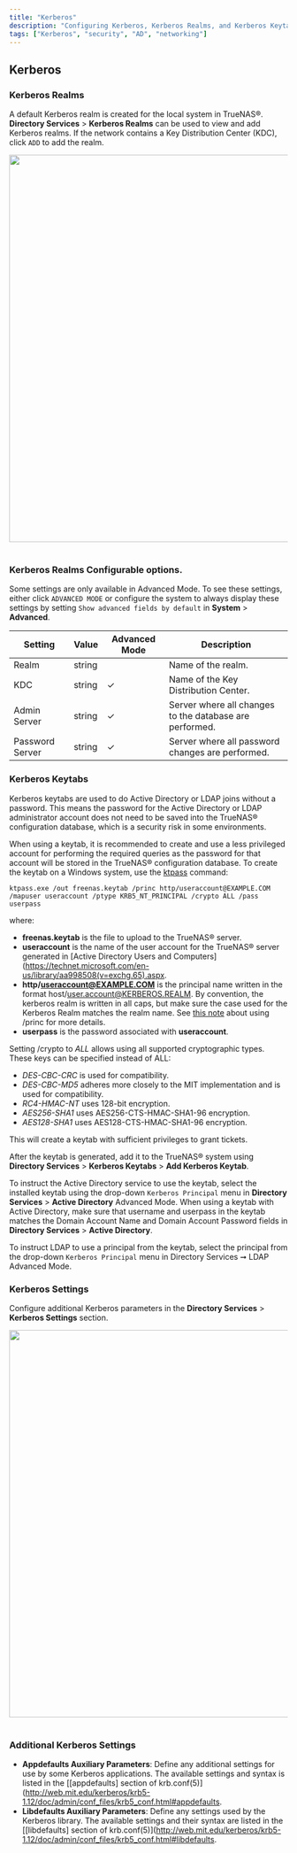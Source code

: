 ```yaml
---
title: "Kerberos"
description: "Configuring Kerberos, Kerberos Realms, and Kerberos Keytabs."
tags: ["Kerberos", "security", "AD", "networking"]
---
```


## Kerberos

### Kerberos Realms

A default Kerberos realm is created for the local system in TrueNAS®. **Directory Services** > **Kerberos Realms** can be used to view and add Kerberos realms. If the network contains a Key Distribution Center (KDC), click `ADD` to add the realm. 

<img src="/images/TN-12.0-directory-services-kerberos-realms-add.png" width='700px'>
<br><br>

### Kerberos Realms Configurable options. 

Some settings are only available in Advanced Mode. To see these settings, either click `ADVANCED MODE` or configure the system to always display these settings by setting `Show advanced fields by default` in **System** > **Advanced**.

| Setting         | Value  | Advanced Mode | Description                                             |
|-----------------|--------|---------------|---------------------------------------------------------|
| Realm           | string |               | Name of the realm.                                      |
| KDC             | string | ✓             | Name of the Key Distribution Center.                    |
| Admin Server    | string | ✓             | Server where all changes to the database are performed. |
| Password Server | string | ✓             | Server where all password changes are performed.        |


### Kerberos Keytabs

Kerberos keytabs are used to do Active Directory or LDAP joins without a password. This means the password for the Active Directory or LDAP administrator account does not need to be saved into the TrueNAS® configuration database, which is a security risk in some environments.

When using a keytab, it is recommended to create and use a less privileged account for performing the required queries as the password for that account will be stored in the TrueNAS® configuration database. To create the keytab on a Windows system, use the [ktpass](https://docs.microsoft.com/en-us/windows-server/administration/windows-commands/ktpass) command:

`ktpass.exe /out freenas.keytab /princ http/useraccount@EXAMPLE.COM /mapuser useraccount /ptype KRB5_NT_PRINCIPAL /crypto ALL /pass userpass`

where: 

+ **freenas.keytab** is the file to upload to the TrueNAS® server.
+ **useraccount** is the name of the user account for the TrueNAS® server generated in [Active Directory Users and Computers](https://technet.microsoft.com/en-us/library/aa998508(v=exchg.65).aspx.
+ **http/useraccount@EXAMPLE.COM** is the principal name written in the format host/user.account@KERBEROS.REALM. By convention, the kerberos realm is written in all caps, but make sure the case used for the Kerberos Realm matches the realm name. See [this note](https://docs.microsoft.com/en-us/windows-server/administration/windows-commands/ktpass#BKMK_remarks) about using /princ for more details.
+ **userpass** is the password associated with **useraccount**.

Setting /crypto to *ALL* allows using all supported cryptographic types. These keys can be specified instead of ALL:

+ *DES-CBC-CRC* is used for compatibility.
+ *DES-CBC-MD5* adheres more closely to the MIT implementation and is used for compatibility.
+ *RC4-HMAC-NT* uses 128-bit encryption.
+ *AES256-SHA1* uses AES256-CTS-HMAC-SHA1-96 encryption.
+ *AES128-SHA1* uses AES128-CTS-HMAC-SHA1-96 encryption.

This will create a keytab with sufficient privileges to grant tickets.

After the keytab is generated, add it to the TrueNAS® system using **Directory Services** > **Kerberos Keytabs** > **Add Kerberos Keytab**.

To instruct the Active Directory service to use the keytab, select the installed keytab using the drop-down `Kerberos Principal` menu in **Directory Services** > **Active Directory** Advanced Mode. When using a keytab with Active Directory, make sure that username and userpass in the keytab matches the Domain Account Name and Domain Account Password fields in **Directory Services** > **Active Directory**.

To instruct LDAP to use a principal from the keytab, select the principal from the drop-down `Kerberos Principal` menu in Directory Services ➞ LDAP Advanced Mode.

### Kerberos Settings

Configure additional Kerberos parameters in the **Directory Services** >  **Kerberos Settings** section. 

<img src="/images/TN-12.0-directory-services-kerberos-settings.png" width='700px'>
<br><br>


### Additional Kerberos Settings

+ **Appdefaults Auxiliary Parameters**: Define any additional settings for use by some Kerberos applications. The available settings and syntax is listed in the [[appdefaults] section of krb.conf(5)](http://web.mit.edu/kerberos/krb5-1.12/doc/admin/conf_files/krb5_conf.html#appdefaults.
+ **Libdefaults Auxiliary Parameters**: Define any settings used by the Kerberos library. The available settings and their syntax are listed in the [[libdefaults] section of krb.conf(5)](http://web.mit.edu/kerberos/krb5-1.12/doc/admin/conf_files/krb5_conf.html#libdefaults.
